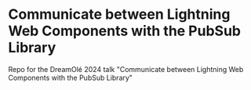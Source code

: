 # Communicate between Lightning Web Components with the PubSub Library

Repo for the DreamOlé 2024 talk "Communicate between Lightning Web Components with the PubSub Library"

